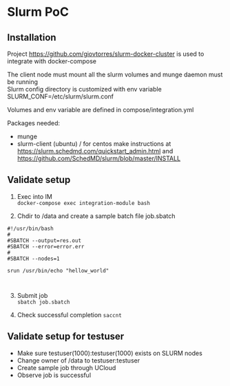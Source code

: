 # Slurm PoC

## Installation

Project https://github.com/giovtorres/slurm-docker-cluster is used to integrate with docker-compose  

The client node must mount all the slurm volumes and munge daemon must be running   
Slurm config directory is customized with env variable SLURM_CONF=/etc/slurm/slurm.conf  

Volumes and env variable are defined in compose/integration.yml  


Packages needed: 
* munge
* slurm-client (ubuntu) / for centos make instructions at https://slurm.schedmd.com/quickstart_admin.html and https://github.com/SchedMD/slurm/blob/master/INSTALL 

## Validate setup

1. Exec into IM  
`docker-compose exec integration-module bash`

2. Chdir to /data and create a sample batch file job.sbatch

```
#!/usr/bin/bash
#
#SBATCH --output=res.out
#SBATCH --error=error.err
#
#SBATCH --nodes=1

srun /usr/bin/echo "hellow_world"



```

3. Submit job  
`sbatch job.sbatch `

4. Check successful completion
`saccnt`

## Validate setup for testuser

* Make sure testuser(1000):testuser(1000) exists on SLURM nodes  
* Change owner of /data to testuser:testuser  
* Create sample job through UCloud  
* Observe job is successful  